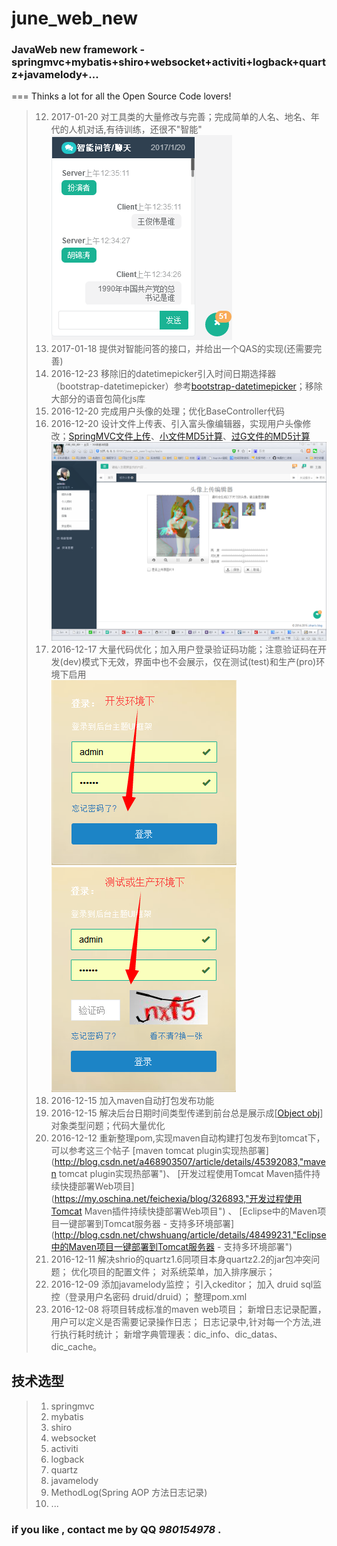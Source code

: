 # june_web_new

### JavaWeb new framework - springmvc+mybatis+shiro+websocket+activiti+logback+quartz+javamelody+...

===
Thinks a lot for all the Open Source Code lovers!
> 12. 2017-01-20 对工具类的大量修改与完善；完成简单的人名、地名、年代的人机对话,有待训练，还很不"智能"
	![人机对话](https://github.com/junehappylove/img_lib/blob/master/june_web_new/image2.png "人机对话")
> 11. 2017-01-18 提供对智能问答的接口，并给出一个QAS的实现(还需要完善)
> 10. 2016-12-23 移除旧的datetimepicker引入时间日期选择器（bootstrap-datetimepicker）参考[bootstrap-datetimepicker](http://www.bootcss.com/p/bootstrap-datetimepicker/index.htm)；移除大部分的语音包简化js库
> 9. 2016-12-20 完成用户头像的处理；优化BaseController代码
> 8. 2016-12-20 设计文件上传表、引入富头像编辑器，实现用户头像修改；[SpringMVC文件上传](http://www.cnblogs.com/fjsnail/p/3491033.html)、[小文件MD5计算](http://blog.csdn.net/wangqiuyun/article/details/22941433)、[过G文件的MD5计算](http://www.cnblogs.com/yaowukonga/p/3523668.html)
 <br>![用户头像上传](https://github.com/junehappylove/img_lib/blob/master/june_web_new/richimage1.png) <br>
> 7. 2016-12-17 大量代码优化；加入用户登录验证码功能；注意验证码在开发(dev)模式下无效，界面中也不会展示，仅在测试(test)和生产(pro)环境下启用
 	<br>![开发环境登录](https://github.com/junehappylove/img_lib/blob/master/june_web_new/user_login_dev.png)
 		![生成环境或测试环境登录](https://github.com/junehappylove/img_lib/blob/master/june_web_new/user_login_pro_test.png)
 	<br>
> 6. 2016-12-15 加入maven自动打包发布功能
> 5. 2016-12-15 解决后台日期时间类型传递到前台总是展示成[[Object obj](http://www.cnblogs.com/aquriushu/p/5777844.html)]对象类型问题；代码大量优化
> 4. 2016-12-12 重新整理pom,实现maven自动构建打包发布到tomcat下，可以参考这三个帖子
 [maven tomcat plugin实现热部署](http://blog.csdn.net/a468903507/article/details/45392083,"maven tomcat plugin实现热部署")、
 [开发过程使用Tomcat Maven插件持续快捷部署Web项目](https://my.oschina.net/feichexia/blog/326893,"开发过程使用Tomcat Maven插件持续快捷部署Web项目") 、
 [Eclipse中的Maven项目一键部署到Tomcat服务器 - 支持多环境部署](http://blog.csdn.net/chwshuang/article/details/48499231,"Eclipse中的Maven项目一键部署到Tomcat服务器 - 支持多环境部署")
> 3. 2016-12-11 解决shrio的quartz1.6同项目本身quartz2.2的jar包冲突问题；
 	优化项目的配置文件；
 	对系统菜单，加入排序展示；
> 2. 2016-12-09 
 	添加javamelody监控；
 	引入ckeditor；
 	加入 druid sql监控（登录用户名密码 druid/druid）；
 	整理pom.xml
> 1. 2016-12-08 
 	将项目转成标准的maven web项目；
	新增日志记录配置，用户可以定义是否需要记录操作日志；
	日志记录中,针对每一个方法,进行执行耗时统计；
	新增字典管理表：dic_info、dic_datas、dic_cache。
 
 
 
## 技术选型 
 > 1. springmvc
 > 2. mybatis
 > 3. shiro
 > 4. websocket
 > 5. activiti
 > 6. logback
 > 7. quartz
 > 8. javamelody
 > 9. MethodLog(Spring AOP 方法日志记录)
 > 10. ...
 
### if you like , contact me by QQ *980154978* .
